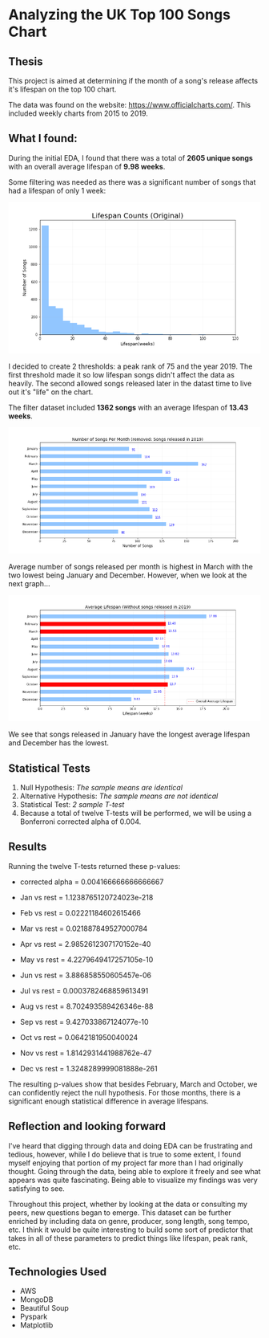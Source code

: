 # Analyzing the UK Top 100 Songs Chart

## Thesis

This project is aimed at determining if the month of a song's release affects it's lifespan on the top 100 chart.

The data was found on the website: https://www.officialcharts.com/. This included weekly charts from 2015 to 2019.


## What I found:

During the initial EDA, I found that there was a total of **2605 unique songs** with an overall average lifespan of **9.98 weeks**. 

Some filtering was needed as there was a significant number of songs that had a lifespan of only 1 week:

![hist1](https://github.com/virsagothethird/UK-Top-100-Songs/blob/master/img/Lifespan_counts_original.png)

I decided to create 2 thresholds: a peak rank of 75 and the year 2019. The first threshold made it so low lifespan songs didn't affect the data as heavily. The second allowed songs released later in the datast time to live out it's "life" on the chart.

The filter dataset included **1362 songs** with an average lifespan of **13.43 weeks**.

![bar1](https://github.com/virsagothethird/UK-Top-100-Songs/blob/master/img/num_songs_month.png)

Average number of songs released per month is highest in March with the two lowest being January and December. However, when we look at the next graph...

![bar2](https://github.com/virsagothethird/UK-Top-100-Songs/blob/master/img/avg_lifespan_month.png)

We see that songs released in January have the longest average lifespan and December has the lowest.


## Statistical Tests

1. Null Hypothesis: *The sample means are identical*
2. Alternative Hypothesis: *The sample means are not identical*
3. Statistical Test: *2 sample T-test*
4. Because a total of twelve T-tests will be performed, we will be using a Bonferroni corrected alpha of 0.004.


## Results

Running the twelve T-tests returned these p-values:

* corrected alpha = 0.004166666666666667

* Jan vs rest = 1.1238765120724023e-218
* Feb vs rest = 0.02221184602615466
* Mar vs rest = 0.021887849527000784
* Apr vs rest = 2.9852612307170152e-40
* May vs rest = 4.2279649417257105e-10
* Jun vs rest = 3.886858550605457e-06
* Jul vs rest = 0.0003782468859613491
* Aug vs rest = 8.702493589426346e-88
* Sep vs rest = 9.427033867124077e-10
* Oct vs rest = 0.0642181950040024
* Nov vs rest = 1.8142931441988762e-47
* Dec vs rest = 1.3248289999081888e-261

The resulting p-values show that besides February, March and October, we can confidently reject the null hypothesis. For those months, there is a significant enough statistical difference in average lifespans.


## Reflection and looking forward

I've heard that digging through data and doing EDA can be frustrating and tedious, however, while I do believe that is true to some extent, I found myself enjoying that portion of my project far more than I had originally thought. Going through the data, being able to explore it freely and see what appears was quite fascinating. Being able to visualize my findings was very satisfying to see.

Throughout this project, whether by looking at the data or consulting my peers, new questions began to emerge. This dataset can be further enriched by including data on genre, producer, song length, song tempo, etc. I think it would be quite interesting to build some sort of predictor that takes in all of these parameters to predict things like lifespan, peak rank, etc.


## Technologies Used
* AWS
* MongoDB
* Beautiful Soup
* Pyspark
* Matplotlib